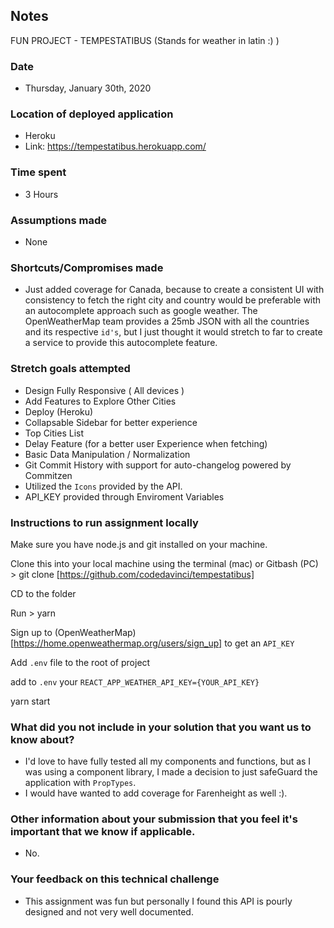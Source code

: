 
## Notes
 FUN PROJECT - TEMPESTATIBUS (Stands for weather in latin :) )
### Date

* Thursday, January 30th, 2020

### Location of deployed application

* Heroku
* Link: https://tempestatibus.herokuapp.com/

### Time spent

* 3 Hours

### Assumptions made

- None 

### Shortcuts/Compromises made

- Just added coverage for Canada, because to create a consistent UI with consistency to fetch the right city and country would be preferable with an autocomplete approach such as google weather. The OpenWeatherMap team provides a 25mb JSON with all the countries and its respective `id's`, but I just thought it would stretch to far to create a service to provide this autocomplete feature. 

### Stretch goals attempted

- Design Fully Responsive ( All devices )
- Add Features to Explore Other Cities
- Deploy (Heroku)
- Collapsable Sidebar for better experience
- Top Cities List 
- Delay Feature (for a better user Experience when fetching)
- Basic Data Manipulation / Normalization 
- Git Commit History with support for auto-changelog powered by Commitzen
- Utilized the `Icons` provided by the API.
- API_KEY provided through Enviroment Variables

### Instructions to run assignment locally

Make sure you have node.js and git installed on your machine.

Clone this into your local machine using the terminal (mac) or Gitbash (PC) > git clone [https://github.com/codedavinci/tempestatibus]

CD to the folder

Run > yarn 

Sign up to (OpenWeatherMap)[https://home.openweathermap.org/users/sign_up] to get an `API_KEY`

Add `.env` file to the root of project

add to `.env` your `REACT_APP_WEATHER_API_KEY={YOUR_API_KEY}`

yarn start

### What did you not include in your solution that you want us to know about?

- I'd love to have fully tested all my components and functions, but as I was using a component library, 
I made a decision to just safeGuard the application with `PropTypes`.
- I would have wanted to add coverage for Farenheight as well :).

### Other information about your submission that you feel it's important that we know if applicable.

- No.

### Your feedback on this technical challenge

- This assignment was fun but personally I found this API is pourly designed and not very well documented.

